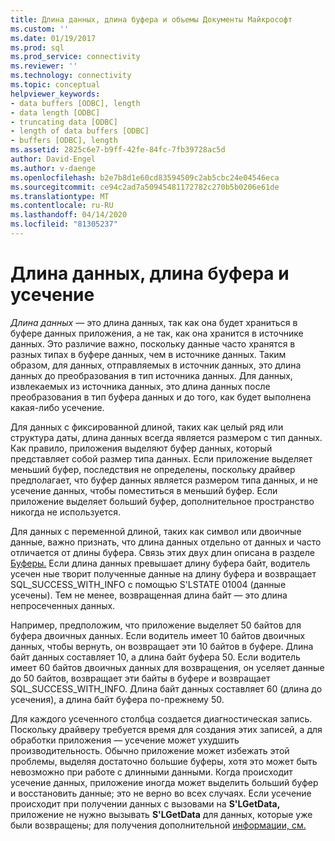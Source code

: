 ```yaml
---
title: Длина данных, длина буфера и объемы Документы Майкрософт
ms.custom: ''
ms.date: 01/19/2017
ms.prod: sql
ms.prod_service: connectivity
ms.reviewer: ''
ms.technology: connectivity
ms.topic: conceptual
helpviewer_keywords:
- data buffers [ODBC], length
- data length [ODBC]
- truncating data [ODBC]
- length of data buffers [ODBC]
- buffers [ODBC], length
ms.assetid: 2825c6e7-b9ff-42fe-84fc-7fb39728ac5d
author: David-Engel
ms.author: v-daenge
ms.openlocfilehash: b2e7b8d1e60cd83594509c2ab5cbc24e04546eca
ms.sourcegitcommit: ce94c2ad7a50945481172782c270b5b0206e61de
ms.translationtype: MT
ms.contentlocale: ru-RU
ms.lasthandoff: 04/14/2020
ms.locfileid: "81305237"
---
```

# <a name="data-length-buffer-length-and-truncation"></a>Длина данных, длина буфера и усечение
*Длина данных* — это длина данных, так как она будет храниться в буфере данных приложения, а не так, как она хранится в источнике данных. Это различие важно, поскольку данные часто хранятся в разных типах в буфере данных, чем в источнике данных. Таким образом, для данных, отправляемых в источник данных, это длина данных до преобразования в тип источника данных. Для данных, извлекаемых из источника данных, это длина данных после преобразования в тип буфера данных и до того, как будет выполнена какая-либо усечение.  
  
 Для данных с фиксированной длиной, таких как целый ряд или структура даты, длина данных всегда является размером с тип данных. Как правило, приложения выделяют буфер данных, который представляет собой размер типа данных. Если приложение выделяет меньший буфер, последствия не определены, поскольку драйвер предполагает, что буфер данных является размером типа данных, и не усечение данных, чтобы поместиться в меньший буфер. Если приложение выделяет больший буфер, дополнительное пространство никогда не используется.  
  
 Для данных с переменной длиной, таких как символ или двоичные данные, важно признать, что длина данных отдельно от данных и часто отличается от длины буфера. Связь этих двух длин описана в разделе [Буферы.](../../../odbc/reference/develop-app/buffers.md) Если длина данных превышает длину буфера байт, водитель усечен ные творит полученные данные на длину буфера и возвращает SQL_SUCCESS_WITH_INFO с помощью S'LSTATE 01004 (данные усечены). Тем не менее, возвращенная длина байт — это длина непросеченных данных.  
  
 Например, предположим, что приложение выделяет 50 байтов для буфера двоичных данных. Если водитель имеет 10 байтов двоичных данных, чтобы вернуть, он возвращает эти 10 байтов в буфере. Длина байт данных составляет 10, а длина байт буфера 50. Если водитель имеет 60 байтов двоичных данных для возвращения, он уселяет данные до 50 байтов, возвращает эти байты в буфере и возвращает SQL_SUCCESS_WITH_INFO. Длина байт данных составляет 60 (длина до усечения), а длина байт буфера по-прежнему 50.  
  
 Для каждого усеченного столбца создается диагностическая запись. Поскольку драйверу требуется время для создания этих записей, а для обработки приложения — усечение может ухудшить производительность. Обычно приложение может избежать этой проблемы, выделяя достаточно большие буферы, хотя это может быть невозможно при работе с длинными данными. Когда происходит усечение данных, приложение иногда может выделить больший буфер и восстановить данные; это не верно во всех случаях. Если усечение происходит при получении данных с вызовами на **S'LGetData,** приложение не нужно вызывать **S'LGetData** для данных, которые уже были возвращены; для получения дополнительной [информации, см.](../../../odbc/reference/develop-app/getting-long-data.md)
